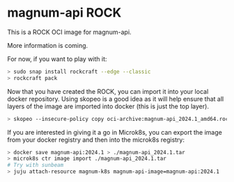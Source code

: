 # magnum-api ROCK

This is a ROCK OCI image for magnum-api.

More information is coming.

For now, if you want to play with it:

```bash
> sudo snap install rockcraft --edge --classic
> rockcraft pack
```

Now that you have created the ROCK, you can import it into
your local docker repository. Using skopeo is a good idea as
it will help ensure that all layers of the image are imported
into docker (this is just the top layer).

```bash
> skopeo --insecure-policy copy oci-archive:magnum-api_2024.1_amd64.rock docker-daemon:magnum-api:2024.1
```

If you are interested in giving it a go in Microk8s, you can
export the image from your docker registry and then into the
microk8s registry:

```bash
> docker save magnum-api:2024.1 > ./magnum-api_2024.1.tar
> microk8s ctr image import ./magnum-api_2024.1.tar
# Try with sunbeam
> juju attach-resource magnum-k8s magnum-api-image=magnum-api:2024.1
```
